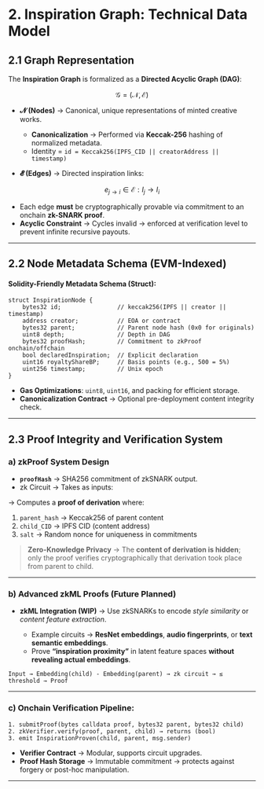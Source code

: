 #  2. Inspiration Graph: Technical Data Model

## 2.1 Graph Representation

The **Inspiration Graph** is formalized as a **Directed Acyclic Graph (DAG)**:

$$
\mathcal{G} = (\mathcal{N}, \mathcal{E})
$$

* **𝓝 (Nodes)** → Canonical, unique representations of minted creative works.

  * **Canonicalization** → Performed via **Keccak-256** hashing of normalized metadata.
  * Identity = `id = Keccak256(IPFS_CID || creatorAddress || timestamp)`
* **𝓔 (Edges)** → Directed inspiration links:

$$
e_{j \to i} \in \mathcal{E} : I_j \to I_i
$$

* Each edge **must** be cryptographically provable via commitment to an onchain **zk-SNARK proof**.
* **Acyclic Constraint** → Cycles invalid → enforced at verification level to prevent infinite recursive payouts.

---

## 2.2 Node Metadata Schema (EVM-Indexed)

#### Solidity-Friendly Metadata Schema (Struct):

```solidity
struct InspirationNode {
    bytes32 id;                // keccak256(IPFS || creator || timestamp)
    address creator;           // EOA or contract
    bytes32 parent;            // Parent node hash (0x0 for originals)
    uint8 depth;               // Depth in DAG
    bytes32 proofHash;         // Commitment to zkProof onchain/offchain
    bool declaredInspiration;  // Explicit declaration
    uint16 royaltyShareBP;     // Basis points (e.g., 500 = 5%)
    uint256 timestamp;         // Unix epoch
}
```

* **Gas Optimizations**: `uint8`, `uint16`, and packing for efficient storage.
* **Canonicalization Contract** → Optional pre-deployment content integrity check.

---

## 2.3 Proof Integrity and Verification System

### a) **zkProof System Design**

* **`proofHash`** → SHA256 commitment of zkSNARK output.
* zk Circuit → Takes as inputs:

→ Computes a **proof of derivation** where:

1. `parent_hash` → Keccak256 of parent content
2. `child_CID` → IPFS CID (content address)
3. `salt` → Random nonce for uniqueness in commitments

>  **Zero-Knowledge Privacy** → The **content of derivation is hidden**; only the proof verifies cryptographically that derivation took place from parent to child.

---

### b) **Advanced zkML Proofs (Future Planned)**

* **zkML Integration (WIP)** → Use zkSNARKs to encode *style similarity* or *content feature extraction*.

  * Example circuits → **ResNet embeddings**, **audio fingerprints**, or **text semantic embeddings**.
  * Prove **“inspiration proximity”** in latent feature spaces **without revealing actual embeddings**.

```plaintext
Input → Embedding(child) - Embedding(parent) → zk circuit → ≤ threshold → Proof
```



---

### c) **Onchain Verification Pipeline:**

```plaintext
1. submitProof(bytes calldata proof, bytes32 parent, bytes32 child)
2. zkVerifier.verify(proof, parent, child) → returns (bool)
3. emit InspirationProven(child, parent, msg.sender)
```

* **Verifier Contract** → Modular, supports circuit upgrades.
* **Proof Hash Storage** → Immutable commitment → protects against forgery or post-hoc manipulation.
---


